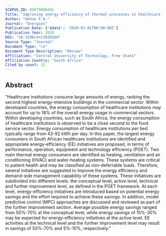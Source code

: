 ```yaml
---
SCOPUS_ID: 85079088491
Title: "Improving energy efficiency of thermal processes in healthcare institutions: A review on the latest sustainable energy management strategies"
Author: "Hohne P.A."
Journal: "Energies"
Publication Date: {'$date': '2020-01-01T00:00:00Z'}
Publication Year: 2020
DOI: "10.3390/en13030569"
Source Type: "Journal"
Document Type: "re"
Document Type Description: "Review"
Affiliation: "Central University of Technology, Free State"
Affiliation Country: "South Africa"
Cited by count: 15
---
```


## Abstract
"Healthcare institutions consume large amounts of energy, ranking the second highest energy-intensive buildings in the commercial sector. Within developed countries, the energy consumption of healthcare institutions may account for up to 18% of the overall energy usage in commercial sectors. Within developing countries, such as South Africa, the energy consumption of healthcare institutions is observed to be a close second to the food service sector. Energy consumption of healthcare institutions per bed typically range from 43-92 kWh per day. In this paper, the largest energy consumers in South African healthcare institutions are identified and appropriate energy-efficiency (EE) initiatives are proposed, in terms of performance, operation, equipment and technology efficiency (POET). Two main thermal energy consumers are identified as heating, ventilation and air conditioning (HVAC) and water-heating systems. These systems are critical to patient health and may be classified as non-deferrable loads. Therefore, several initiatives are suggested to improve the energy efficiency and demand-side management capability of these systems. These initiatives are subdivided into different levels: the conceptual level, active level, technical and further improvement level, as defined in the POET framework. At each level, energy-efficiency initiatives are introduced based on potential energy savings and the effort required to achieve these savings. In addition, model predictive control (MPC) approaches are discussed and reviewed as part of the further improvement section. Average possible energy savings ranged from 50%-70% at the conceptual level, while energy savings of 15%-30% may be expected for energy-efficiency initiatives at the active level. EE activities at the technical level and the further improvement level may result in savings of 50%-70% and 5%-10%, respectively."
